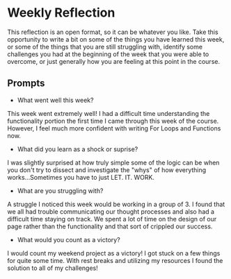 # Weekly Reflection
This reflection is an open format, so it can be whatever you like. Take this opportunity to write a bit on some of the things you have learned this week, or some of the things that you are still struggling with, identify some challenges you had at the beginning of the week that you were able to overcome, or just generally how you are feeling at this point in the course.

## Prompts
- What went well this week?

This week went extremely well! I had a difficult time understanding the functionality portion the first time I came through this week of the course. However, I feel much more confident with writing For Loops and Functions now.

- What did you learn as a shock or suprise?

I was slightly surprised at how truly simple some of the logic can be when you don't try to dissect and investigate the "whys" of how everything works...Sometimes you have to just LET. IT. WORK.

- What are you struggling with?

A struggle I noticed this week would be working in a group of 3. I found that we all had trouble communicating our thought processes and also had a difficult time staying on track. We spent a lot of time on the design of our page rather than the functionality and that sort of crippled our success.

- What would you count as a victory?

I would count my weekend project as a victory! I got stuck on a few things for quite some time. With rest breaks and utilizing my resources I found the solution to all of my challenges!